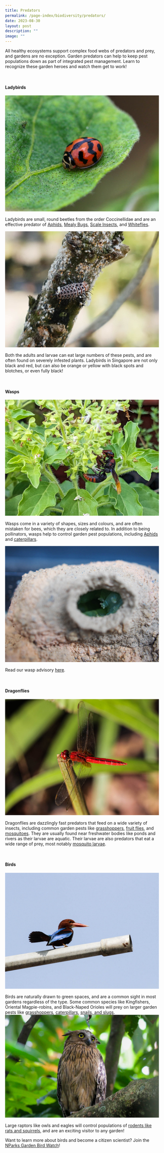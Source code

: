 ```yaml
---
title: Predators
permalink: /page-index/biodiversity/predators/
date: 2023-08-30
layout: post
description: ""
image: ""
---
```

<section>
	<p>All healthy ecosystems support complex food webs of predators and prey, and gardens are no exception. Garden predators can help to keep pest populations down as part of integrated pest management. Learn to recognize these garden heroes and watch them get to work! </p>
	<br>
</section>

<section>
	<h4>Ladybirds</h4>
	<img title="Photo by Victoria Lim." src="/images/Biodiversity/ladybird%20on%20solanum%20-%20ppn%203victorialim.jpg">
	<p>Ladybirds are small, round beetles from the order Coccinellidae and are an effective predator of <a href="/page-index/pests/aphids/">Aphids</a>, <a href="/page-index/pests/mealy-bugs/">Mealy Bugs</a>, <a href="/page-index/pests/scale-insects/">Scale Insects</a>, and <a href="/page-index/pests/whiteflies/">Whiteflies</a>.</p>
	<img title="A Ladybird larvae feeding on scale insects. Photo by Pauline Tay." src="/images/Biodiversity/ladybuginstar_paulinetay%20(2).jpg">
		<p>Both the adults and larvae can eat large numbers of these pests, and are often found on severely infested plants. Ladybirds in Singapore are not only black and red, but can also be orange or yellow with black spots and blotches, or even fully black! </p>
	<br>
</section>

<section>
	<h4>Wasps</h4>
	<img title="Photo by Jacqueline Chua." src="/images/Biodiversity/Wasp_PotterWasp_JacChua%20(2).jpg">
	<p>Wasps come in a variety of shapes, sizes and colours, and are often mistaken for bees, which they are closely related to. In addition to being pollinators, wasps help to control garden pest populations, including <a href="/page-index/pests/aphids/">Aphids</a> and <a href="/page-index/pests/caterpillars/">caterpillars</a>.</p>
	<img title="Caterpillars collected by potter wasps to feed their larvae. Photo by Jacqueline Chua." src="/images/Biodiversity/CaterpillarInPotterWaspNest_JacChua%20(2).jpg">
	<p>Read our wasp advisory <a href="https://www.nparks.gov.sg/gardens-parks-and-nature/dos-and-donts/animal-advisories/bees-,-a-,-wasps">here</a>.</p>
	<br>
</section>
<section>
	<h4>Dragonflies</h4>
	<img title="Photo by Jacqueline Chua." src="/images/Biodiversity/Dragonfly_JacChua.jpg">
	<p>Dragonflies are dazzlingly fast predators that feed on a wide variety of insects, including common garden pests like <a href="/page-index/pests/grasshoppers-crickets-and-katydids/">grasshoppers</a>, <a href="/page-index/pests/oriental-fruit-flies/">fruit flies</a>, and <a href="/page-index/housekeeping/keeping-gardens-mosquito-free/">mosquitoes</a>. They are usually found near freshwater bodies like ponds and rivers as their larvae are aquatic. Their larvae are also predators that eat a wide range of prey, most notably <a href="/page-index/housekeeping/keeping-gardens-mosquito-free/">mosquito larvae</a>.</p>
	<br>
</section>

<section>
	<h4>Birds</h4>
	<img title="A white-throated kingfisher. Photo by Jacqueline Chua." src="/images/Biodiversity/whitethroatedkingfisher.jpg">
	<p>Birds are naturally drawn to green spaces, and are a common sight in most gardens regardless of the type. Some common species like Kingfishers, Oriental Magpie-robins, and Black-Naped Orioles will prey on larger garden pests like <a href="/page-index/pests/grasshoppers-crickets-and-katydids/">grasshoppers</a>, <a href="/page-index/pests/caterpillars/">caterpillars</a>, <a href="/page-index/pests/snails-and-slugs/">snails, and slugs</a>. 
		<img title="A buffy fish owl. Photo by Jacqueline Chua." src="/images/Biodiversity/buffyfishowl_jacchua.jpg">
		</p><p>Large raptors like owls and eagles will control populations of <a href="/page-index/pests/pests/">rodents like rats and squirrels</a>, and are an exciting visitor to any garden!</p>
	<p>Want to learn more about birds and become a citizen scientist? Join the <a href="https://www.nparks.gov.sg/biodiversity/community-in-nature-initiative/nparks-garden-bird-watch">NParks Garden Bird Watch</a>!</p>
	<br>
</section>